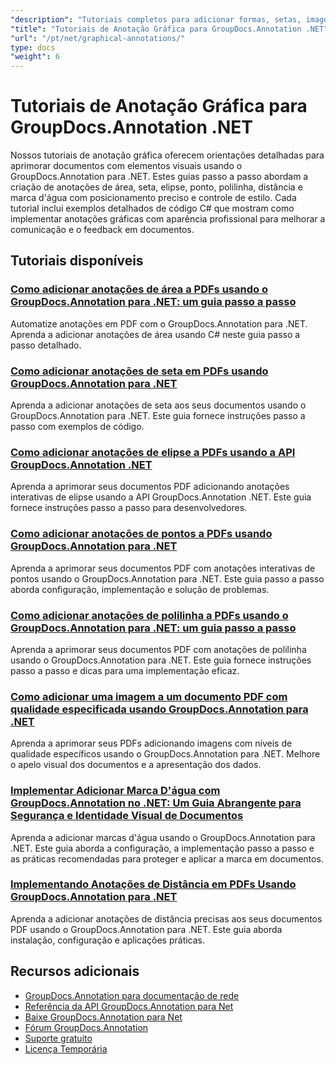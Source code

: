 ```yaml
---
"description": "Tutoriais completos para adicionar formas, setas, imagens e elementos gráficos em documentos com o GroupDocs.Annotation para .NET."
"title": "Tutoriais de Anotação Gráfica para GroupDocs.Annotation .NET"
"url": "/pt/net/graphical-annotations/"
type: docs
"weight": 6
---
```


# Tutoriais de Anotação Gráfica para GroupDocs.Annotation .NET

Nossos tutoriais de anotação gráfica oferecem orientações detalhadas para aprimorar documentos com elementos visuais usando o GroupDocs.Annotation para .NET. Estes guias passo a passo abordam a criação de anotações de área, seta, elipse, ponto, polilinha, distância e marca d'água com posicionamento preciso e controle de estilo. Cada tutorial inclui exemplos detalhados de código C# que mostram como implementar anotações gráficas com aparência profissional para melhorar a comunicação e o feedback em documentos.

## Tutoriais disponíveis

### [Como adicionar anotações de área a PDFs usando o GroupDocs.Annotation para .NET: um guia passo a passo](./groupdocs-annotation-net-area-pdf/)
Automatize anotações em PDF com o GroupDocs.Annotation para .NET. Aprenda a adicionar anotações de área usando C# neste guia passo a passo detalhado.

### [Como adicionar anotações de seta em PDFs usando GroupDocs.Annotation para .NET](./add-arrow-annotations-groupdocs-annotation-dotnet/)
Aprenda a adicionar anotações de seta aos seus documentos usando o GroupDocs.Annotation para .NET. Este guia fornece instruções passo a passo com exemplos de código.

### [Como adicionar anotações de elipse a PDFs usando a API GroupDocs.Annotation .NET](./add-ellipse-annotation-groupdocs-annotation-dotnet/)
Aprenda a aprimorar seus documentos PDF adicionando anotações interativas de elipse usando a API GroupDocs.Annotation .NET. Este guia fornece instruções passo a passo para desenvolvedores.

### [Como adicionar anotações de pontos a PDFs usando GroupDocs.Annotation para .NET](./groupdocs-annotation-net-point-annotations-pdf/)
Aprenda a aprimorar seus documentos PDF com anotações interativas de pontos usando o GroupDocs.Annotation para .NET. Este guia passo a passo aborda configuração, implementação e solução de problemas.

### [Como adicionar anotações de polilinha a PDFs usando o GroupDocs.Annotation para .NET: um guia passo a passo](./polyline-annotation-groupdocs-net-guide/)
Aprenda a aprimorar seus documentos PDF com anotações de polilinha usando o GroupDocs.Annotation para .NET. Este guia fornece instruções passo a passo e dicas para uma implementação eficaz.

### [Como adicionar uma imagem a um documento PDF com qualidade especificada usando GroupDocs.Annotation para .NET](./add-image-pdf-quality-groupdocs-annotation-net/)
Aprenda a aprimorar seus PDFs adicionando imagens com níveis de qualidade específicos usando o GroupDocs.Annotation para .NET. Melhore o apelo visual dos documentos e a apresentação dos dados.

### [Implementar Adicionar Marca D'água com GroupDocs.Annotation no .NET: Um Guia Abrangente para Segurança e Identidade Visual de Documentos](./add-watermark-groupdocs-annotation-net-guide/)
Aprenda a adicionar marcas d'água usando o GroupDocs.Annotation para .NET. Este guia aborda a configuração, a implementação passo a passo e as práticas recomendadas para proteger e aplicar a marca em documentos.

### [Implementando Anotações de Distância em PDFs Usando GroupDocs.Annotation para .NET](./implement-distance-annotations-pdfs-groupdocs-dotnet/)
Aprenda a adicionar anotações de distância precisas aos seus documentos PDF usando o GroupDocs.Annotation para .NET. Este guia aborda instalação, configuração e aplicações práticas.

## Recursos adicionais

- [GroupDocs.Annotation para documentação de rede](https://docs.groupdocs.com/annotation/net/)
- [Referência da API GroupDocs.Annotation para Net](https://reference.groupdocs.com/annotation/net/)
- [Baixe GroupDocs.Annotation para Net](https://releases.groupdocs.com/annotation/net/)
- [Fórum GroupDocs.Annotation](https://forum.groupdocs.com/c/annotation)
- [Suporte gratuito](https://forum.groupdocs.com/)
- [Licença Temporária](https://purchase.groupdocs.com/temporary-license/)
